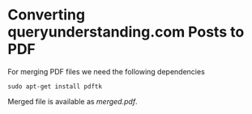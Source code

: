 # Converting queryunderstanding.com Posts to PDF

For merging PDF files we need the following dependencies
```
sudo apt-get install pdftk
```

Merged file is available as *merged.pdf*.
